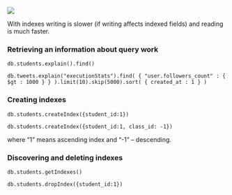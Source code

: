  ![](<https://i.imgur.com/2tou8Jo.jpg>)

With indexes writing is slower (if writing affects indexed fields) and reading is much faster.


### Retrieving an information about query work  ###

 `
   db.students.explain().find()
  `

`
  db.tweets.explain("executionStats").find( { "user.followers_count" : { $gt : 1000 } } ).limit(10).skip(5000).sort( { created_at : 1 } )
 `


### Creating indexes  ###

 `
   db.students.createIndex({student_id:1})
  `

`
   db.students.createIndex({student_id:1, class_id: -1})
  `

where “1” means ascending index and “-1” – descending.


### Discovering and deleting indexes  ###

 `
   db.students.getIndexes()
  `

`
   db.students.dropIndex({student_id:1})
  `

